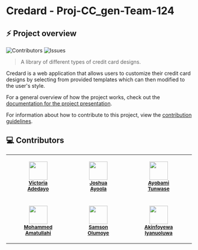 # Credard - Proj-CC_gen-Team-124
## :zap: Project overview

![[Contributors](https://github.com/zuri-training/Proj-CC_gen-Team-124/issues)](https://img.shields.io/github/contributors/zuri-training/Proj-CC_gen-Team-124.svg?style=for-the-badge)
![[Issues](https://github.com/zuri-training/Proj-CC_gen-Team-124/graphs/contributors)](https://img.shields.io/github/issues/zuri-training/Proj-CC_gen-Team-124.svg?style=for-the-badge)

> A library of different types of credit card designs.

Credard is a web application that allows users to
customize their credit card designs by selecting from provided templates which can then modified to the 
user's style. 

For a general overview of how the project works, check out the [documentation for the project presentation](https://docs.google.com/document/d/1DWA4ZwdISgN0JvuIN36B516YIxWYqzoncjOXI4zbpQM/edit).

For information about how to contribute to this project, view the [contribution guidelines](https://github.com/zuri-training/Proj-CC_gen-Team-124/blob/main/CONTRIBUTING.md).


<!-- <details>
    <summary><h2 style="display: inline">Table of contents</h2></summary>
    <ol>
        <li></li>
    </ol>
</details> -->

<!-- ## :dart: Features

There are 2 categories of users - authenticated and unauthenticated users.

* Unauthenticated users can:
    * Visit the website to view basic information about the platform.
    * View and interact with the documentation.
    * Register to have access to other application features.
    * Preview a credit card design but can not download from the library unless signed in.

* Authenticated users can:
    * Access the basic and advanced features of the website.
    * View and interact with the documentation.
    * Download a credit card sample in their preferred file format.
    * Comment on a design and share on social media.
    * Save data to download at a later time. -->

## :computer: Contributors

<table>
    <tr>
        <td align="center">
            <figure>
                <img src="https://github.com/VictoriaAde.png" width="50px" />
                <figcaption>
                    <a href="https://github.com/VictoriaAde">
                        <small><b>Victoria Adedayo</b></small>
                    </a>
                </figcaption>
            </figure>
        </td>
        <td align="center">
                <figure>   
                    <img src="https://github.com/Jehohshua.png" width="50px" />
                    <figcaption>
                        <a href="https://github.com/Jehohshua">
                            <small><b>Joshua Ayoola</b></small>
                        </a>
                    </figcaption>
                </figure>
        </td>
        <td align="center">
            <figure>
                <img src="https://github.com/ayobami11.png" width="50px" />
                <figcaption>
                    <a href="https://github.com/ayobami11">
                        <small><b>Ayobami Tunwase</b></small>
                    </a>
                </figcaption>
            </figure>
        </td>
        <td align="center">
            <figure>
                <img src="https://github.com/MaggieKagundu.png" width="50px" />
                <figcaption>
                    <a href="https://github.com/MaggieKagundu">
                        <small><b>Margaret Kagundu</b></small>
                    </a>
                </figcaption>
            </figure>
        </td>
    </tr>
    <tr>
        <td align="center">
            <figure>
                <img src="https://github.com/amaatuu.png" width="50px" />
                <figcaption>
                    <a href="https://github.com/amaatuu">
                        <small><b>Mohammed Amatullahi</b></small>
                    </a>
                </figcaption>
            </figure>
        </td>
        <td align="center">
            <figure>
                <img src="https://github.com/Dezignss.png" width="50px" />
                <figcaption>
                    <a href="https://github.com/Dezignss">
                        <small><b>Samson Olumoye</b></small>
                    </a>
                </figcaption>
            </figure>
        </td>
        <td align="center">
            <figure>
                <img src="https://github.com/Rachael-debug.png" width="50px" />
                <figcaption>
                    <a href="https://github.com/Rachael-debug">
                        <small><b>Akinfoyewa Iyanuoluwa</b></small>
                    </a>
                </figcaption>
            </figure>
        </td>
        <td align="center">
            <figure>
                <img src="https://github.com/whitesoftx.png" width="50px" />
                <figcaption>
                    <a href="https://github.com/whitesoftx">
                        <small><b>Ola White Y.</b></small>
                    </a>
                </figcaption>
            </figure>
        </td>
    </tr>
</table>

<!-- 1. [Victoria Adedayo](https://github.com/VictoriaAde) - Team lead, frontend developer
2. [Joshua Ayoola](https://github.com/Jehohshua) - Product designer
3. [Ayobami Tunwase](https://github.com/ayobami11) - Frontend developer
4. [Margaret Kagundu](https://github.com/MaggieKagundu) - Product designer
5. [Mohammed Amatullahi](https://github.com/amaatuu) - Product designer
6. [Samson Olumoye](https://github.com/Dezignss) - Product designer
7. [Akinfoyewa Iyanuoluwa]() - Product designer
8. [Ola White Y.](https://github.com/whitesoftx) - Frontend developer -->

<!--  [Ajagboye Daniel]() - Product designer
 [Olaoro Samson]() - Backend developer
 [Muhiz Akanni](https://github.com/muakone) - Frontend developer
 [Cynthia Okonkwo]() - Product designer
 [Adesokan Abdulafeez](https://github.com/adeabdul2) - Frontend developer
 [Ezedigwe Odilichukwu]() - Frontend developer
 [Udhe Austine Ogaga](https://github.com/Austinet) - Frontend developer
 [Atasie Rejoice]() - Product designer
 [Letticia Adimoha](https://github.com/Letticia20) - Frontend developer
 [Obinna Anya]() - Backend developer -->
